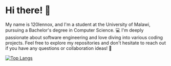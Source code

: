 # Hi there! 👋

My name is 120lennox, and I'm a student at the University of Malawi, pursuing a Bachelor's degree in Computer Science. 💻 I'm deeply passionate about software engineering and love diving into various coding projects. Feel free to explore my repositories and don't hesitate to reach out if you have any questions or collaboration ideas! 🚀


<!--
**120lennox/120lennox** is a ✨ _special_ ✨ repository because its `README.md` (this file) appears on your GitHub profile.

Here are some ideas to get you started:

- 🔭 I’m currently working on ...
- 🌱 I’m currently learning ...
- 👯 I’m looking to collaborate on ...
- 🤔 I’m looking for help with ...
- 💬 Ask me about ...
- 📫 How to reach me: ...
- 😄 Pronouns: ...
- ⚡ Fun fact: ...
-->

[![Top Langs](https://github-readme-stats.vercel.app/api/top-langs/?username=120lennox&layout=compact&hide=html&langs_count=8&theme=radical)](https://github.com/anuraghazra/github-readme-stats)
